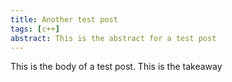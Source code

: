 ```yaml
---
title: Another test post
tags: [c++]
abstract: This is the abstract for a test post
---
```


This is the body of a test post.
<takeaway>
This is the takeaway
</takeaway>
